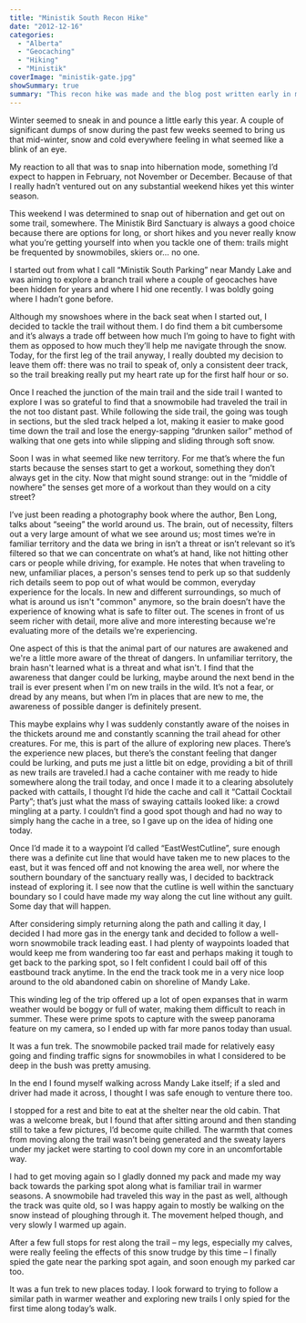```yaml
---
title: "Ministik South Recon Hike"
date: "2012-12-16"
categories: 
  - "Alberta"
  - "Geocaching"
  - "Hiking"
  - "Ministik"
coverImage: "ministik-gate.jpg"
showSummary: true
summary: "This recon hike was made and the blog post written early in my explorations of the Ministik Bird Sanctuary. It's fun for me to relive the experience these days when the area is well-known to me."
---
```


Winter seemed to sneak in and pounce a little early this year. A couple of significant dumps of snow during the past few weeks seemed to bring us that mid-winter, snow and cold everywhere feeling in what seemed like a blink of an eye.

My reaction to all that was to snap into hibernation mode, something I’d expect to happen in February, not November or December. Because of that I really hadn’t ventured out on any substantial weekend hikes yet this winter season.

This weekend I was determined to snap out of hibernation and get out on some trail, somewhere. The Ministik Bird Sanctuary is always a good choice because there are options for long, or short hikes and you never really know what you’re getting yourself into when you tackle one of them: trails might be frequented by snowmobiles, skiers or… no one.

I started out from what I call “Ministik South Parking” near Mandy Lake and was aiming to explore a branch trail where a couple of geocaches have been hidden for years and where I hid one recently. I was boldly going where I hadn’t gone before.

Although my snowshoes where in the back seat when I started out, I decided to tackle the trail without them. I do find them a bit cumbersome and it’s always a trade off between how much I’m going to have to fight with them as opposed to how much they’ll help me navigate through the snow. Today, for the first leg of the trail anyway, I really doubted my decision to leave them off: there was no trail to speak of, only a consistent deer track, so the trail breaking really put my heart rate up for the first half hour or so.

Once I reached the junction of the main trail and the side trail I wanted to explore I was so grateful to find that a snowmobile had traveled the trail in the not too distant past. While following the side trail, the going was tough in sections, but the sled track helped a lot, making it easier to make good time down the trail and lose the energy-sapping “drunken sailor” method of walking that one gets into while slipping and sliding through soft snow.

Soon I was in what seemed like new territory. For me that’s where the fun starts because the senses start to get a workout, something they don’t always get in the city. Now that might sound strange: out in the “middle of nowhere” the senses get more of a workout than they would on a city street?

I’ve just been reading a photography book where the author, Ben Long, talks about “seeing” the world around us. The brain, out of necessity, filters out a very large amount of what we see around us; most times we’re in familiar territory and the data we bring in isn’t a threat or isn’t relevant so it’s filtered so that we can concentrate on what’s at hand, like not hitting other cars or people while driving, for example. He notes that when traveling to new, unfamiliar places, a person's senses tend to perk up so that suddenly rich details seem to pop out of what would be common, everyday experience for the locals. In new and different surroundings, so much of what is around us isn't "common" anymore, so the brain doesn’t have the experience of knowing what is safe to filter out. The scenes in front of us seem richer with detail, more alive and more interesting because we're evaluating more of the details we're experiencing.

One aspect of this is that the animal part of our natures are awakened and we're a little more aware of the threat of dangers. In unfamiliar territory, the brain hasn't learned what is a threat and what isn't. I find that the awareness that danger could be lurking, maybe around the next bend in the trail is ever present when I'm on new trails in the wild. It’s not a fear, or dread by any means, but when I’m in places that are new to me, the awareness of possible danger is definitely present.

This maybe explains why I was suddenly constantly aware of the noises in the thickets around me and constantly scanning the trail ahead for other creatures. For me, this is part of the allure of exploring new places. There’s the experience new places, but there’s the constant feeling that danger could be lurking, and puts me just a little bit on edge, providing a bit of thrill as new trails are traveled.I had a cache container with me ready to hide somewhere along the trail today, and once I made it to a clearing absolutely packed with cattails, I thought I’d hide the cache and call it “Cattail Cocktail Party”; that’s just what the mass of swaying cattails looked like: a crowd mingling at a party. I couldn’t find a good spot though and had no way to simply hang the cache in a tree, so I gave up on the idea of hiding one today.

Once I’d made it to a waypoint I’d called “EastWestCutline”, sure enough there was a definite cut line that would have taken me to new places to the east, but it was fenced off and not knowing the area well, nor where the southern boundary of the sanctuary really was, I decided to backtrack instead of exploring it. I see now that the cutline is well within the sanctuary boundary so I could have made my way along the cut line without any guilt. Some day that will happen.

After considering simply returning along the path and calling it day, I decided I had more gas in the energy tank and decided to follow a well-worn snowmobile track leading east. I had plenty of waypoints loaded that would keep me from wandering too far east and perhaps making it tough to get back to the parking spot, so I felt confident I could bail off of this eastbound track anytime. In the end the track took me in a very nice loop around to the old abandoned cabin on shoreline of Mandy Lake.

This winding leg of the trip offered up a lot of open expanses that in warm weather would be boggy or full of water, making them difficult to reach in summer. These were prime spots to capture with the sweep panorama feature on my camera, so I ended up with far more panos today than usual.

It was a fun trek. The snowmobile packed trail made for relatively easy going and finding traffic signs for snowmobiles in what I considered to be deep in the bush was pretty amusing.

In the end I found myself walking across Mandy Lake itself; if a sled and driver had made it across, I thought I was safe enough to venture there too.

I stopped for a rest and bite to eat at the shelter near the old cabin. That was a welcome break, but I found that after sitting around and then standing still to take a few pictures, I’d become quite chilled. The warmth that comes from moving along the trail wasn’t being generated and the sweaty layers under my jacket were starting to cool down my core in an uncomfortable way.

I had to get moving again so I gladly donned my pack and made my way back towards the parking spot along what is familiar trail in warmer seasons. A snowmobile had traveled this way in the past as well, although the track was quite old, so I was happy again to mostly be walking on the snow instead of ploughing through it. The movement helped though, and very slowly I warmed up again.

After a few full stops for rest along the trail – my legs, especially my calves, were really feeling the effects of this snow trudge by this time – I finally spied the gate near the parking spot again, and soon enough my parked car too.

It was a fun trek to new places today. I look forward to trying to follow a similar path in warmer weather and exploring new trails I only spied for the first time along today’s walk.
